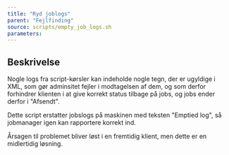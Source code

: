 ```yaml
---
title: "Ryd joblogs"
parent: "Fejlfinding"
source: scripts/empty_job_logs.sh
parameters:
---
```


## Beskrivelse
Nogle logs fra script-kørsler kan indeholde nogle tegn, der er ugyldige i XML, som gør adminsitet fejler i modtagelsen af dem, og som derfor forhindrer klienten i at give korrekt status tilbage på jobs, og jobs ender derfor i "Afsendt".

Dette script erstatter jobslogs på maskinen med teksten "Emptied log", så jobmanager igen kan rapportere korrekt ind.

Årsagen til problemet bliver løst i en fremtidig klient, men dette er en midlertidig løsning.